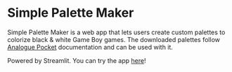 # Simple Palette Maker
Simple Palette Maker is a web app that lets users create custom palettes to colorize black & white Game Boy games. The downloaded palettes follow [Analogue Pocket](https://www.analogue.co/developer/docs/custom-palettes) documentation and can be used with it.

Powered by Streamlit. You can try the app [here](https://simplepalettemaker.streamlit.app/)!
